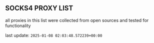 ## SOCKS4 PROXY LIST

all proxies in this list were collected from open sources and tested for functionality

last update: `2025-01-08 02:03:48.572239+00:00`